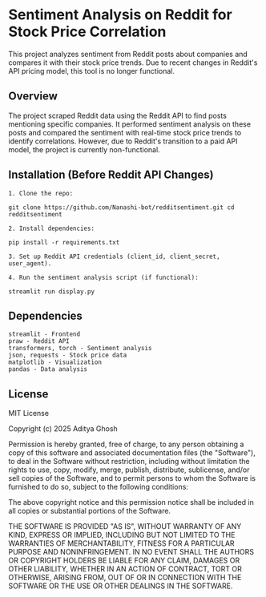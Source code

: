 # Sentiment Analysis on Reddit for Stock Price Correlation

This project analyzes sentiment from Reddit posts about companies and compares it with their stock price trends. Due to recent changes in Reddit's API pricing model, this tool is no longer functional.
## Overview

The project scraped Reddit data using the Reddit API to find posts mentioning specific companies. It performed sentiment analysis on these posts and compared the sentiment with real-time stock price trends to identify correlations. However, due to Reddit's transition to a paid API model, the project is currently non-functional.
## Installation (Before Reddit API Changes)

    1. Clone the repo:

    git clone https://github.com/Nanashi-bot/redditsentiment.git cd redditsentiment

    2. Install dependencies:

    pip install -r requirements.txt

    3. Set up Reddit API credentials (client_id, client_secret, user_agent).

    4. Run the sentiment analysis script (if functional):

    streamlit run display.py

## Dependencies

    streamlit - Frontend
    praw - Reddit API
    transformers, torch - Sentiment analysis
    json, requests - Stock price data
    matplotlib - Visualization
    pandas - Data analysis

## License

MIT License

Copyright (c) 2025 Aditya Ghosh

Permission is hereby granted, free of charge, to any person obtaining a copy of this software and associated documentation files (the "Software"), to deal in the Software without restriction, including without limitation the rights to use, copy, modify, merge, publish, distribute, sublicense, and/or sell copies of the Software, and to permit persons to whom the Software is furnished to do so, subject to the following conditions:

The above copyright notice and this permission notice shall be included in all copies or substantial portions of the Software.

THE SOFTWARE IS PROVIDED "AS IS", WITHOUT WARRANTY OF ANY KIND, EXPRESS OR IMPLIED, INCLUDING BUT NOT LIMITED TO THE WARRANTIES OF MERCHANTABILITY, FITNESS FOR A PARTICULAR PURPOSE AND NONINFRINGEMENT. IN NO EVENT SHALL THE AUTHORS OR COPYRIGHT HOLDERS BE LIABLE FOR ANY CLAIM, DAMAGES OR OTHER LIABILITY, WHETHER IN AN ACTION OF CONTRACT, TORT OR OTHERWISE, ARISING FROM, OUT OF OR IN CONNECTION WITH THE SOFTWARE OR THE USE OR OTHER DEALINGS IN THE SOFTWARE.
